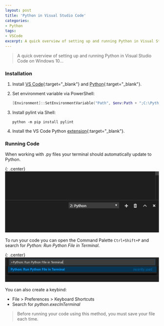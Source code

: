 ```yaml
---
layout: post
title: 'Python in Visual Studio Code'
categories:
- Python
tags:
- VSCode
excerpt: A quick overview of setting up and running Python in Visual Studio Code on Windows 10.
---
```


> A quick overview of setting up and running Python in Visual Studio Code on Windows 10...

### Installation

1. Install [VS Code](https://code.visualstudio.com/Download){:target="_blank"} and [Python](https://www.python.org/downloads/){:target="_blank"}.

2. Set environment variable via PowerShell:

    ~~~ powershell
    [Environment]::SetEnvironmentVariable("Path", $env:Path + ";C:\Python27\", "User")
    ~~~

3. Install pylint via Shell:

    ~~~ shell
    python -m pip install pylint
    ~~~

4. Install the VS Code Python [extension](https://marketplace.visualstudio.com/items?itemName=donjayamanne.python){:target="_blank"}.

### Running Code

When working with .py files your terminal should automatically update to Python.

{: .center}
![Python Terminal](/images/pythonterminal.png)

To run your code you can open the Command Palette `Ctrl+Shift+P` and search for *Python: Run Python File in Terminal*.

{: .center}
![Command Palette](/images/pythoncmdpalette.png)

You can also create a keybind:
- File > Preferences > Keyboard Shortcuts
- Search for *python.execInTerminal*

> Before running your code using this method, you must save your file each time.